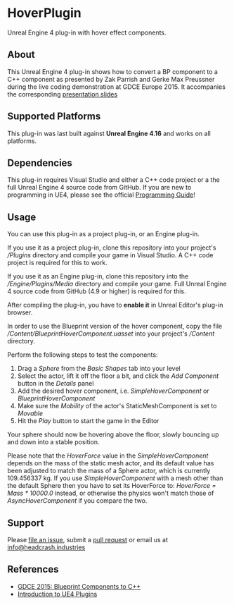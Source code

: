 # HoverPlugin

Unreal Engine 4 plug-in with hover effect components.


## About

This Unreal Engine 4 plug-in shows how to convert a BP component to a C++
component as presented by Zak Parrish and Gerke Max Preussner during the
live coding demonstration at GDCE Europe 2015. It accompanies the corresponding
[presentation slides](https://headcrash.industries/vault/presentations/gdc-europe/)


## Supported Platforms

This plug-in was last built against **Unreal Engine 4.16** and works on all
platforms.


## Dependencies

This plug-in requires Visual Studio and either a C++ code project or a the full
Unreal Engine 4 source code from GitHub. If you are new to programming in UE4,
please see the official [Programming Guide](https://docs.unrealengine.com/latest/INT/Programming/index.html)!


## Usage

You can use this plug-in as a project plug-in, or an Engine plug-in.

If you use it as a project plug-in, clone this repository into your project's
*/Plugins* directory and compile your game in Visual Studio. A C++ code project
is required for this to work.

If you use it as an Engine plug-in, clone this repository into the
*/Engine/Plugins/Media* directory and compile your game. Full Unreal Engine 4
source code from GitHub (4.9 or higher) is required for this.

After compiling the plug-in, you have to **enable it** in Unreal Editor's plug-in
browser.

In order to use the Blueprint version of the hover component, copy the file
*/Content/BlueprintHoverComponent.uasset* into your project's */Content* directory.

Perform the following steps to test the components:

1. Drag a *Sphere* from the *Basic Shapes* tab into your level
2. Select the actor, lift it off the floor a bit, and click the *Add Component* button in the *Details* panel
3. Add the desired hover component, i.e. *SimpleHoverComponent* or *BlueprintHoverComponent*
4. Make sure the *Mobility* of the actor's StaticMeshComponent is set to *Movable*
5. Hit the *Play* button to start the game in the Editor

Your sphere should now be hovering above the floor, slowly bouncing up and down into
a stable position.

Please note that the *HoverForce* value in the *SimpleHoverComponent* depends on
the mass of the static mesh actor, and its default value has been adjusted to
match the mass of a Sphere actor, which is currently 109.456337 kg. If you use
*SimpleHoverComponent* with a mesh other than the default Sphere then you have
to set its HoverForce to: *HoverForce = Mass * 10000.0* instead, or otherwise
the physics won't match those of *AsyncHoverComponent* if you compare the two.


## Support

Please [file an issue](https://github.com/ue4plugins/HoverPlugin/issues), submit a
[pull request](https://github.com/ue4plugins/HoverPlugin/pulls?q=is%3Aopen+is%3Apr)
or email us at info@headcrash.industries


## References

* [GDCE 2015: Blueprint Components to C++](https://forums.unrealengine.com/showthread.php?81573-GDCE-2015-Blueprint-Components-to-C)
* [Introduction to UE4 Plugins](https://wiki.unrealengine.com/An_Introduction_to_UE4_Plugins)
